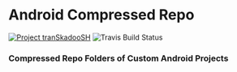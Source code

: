 # Android Compressed Repo

[![Project tranSkadooSH](https://img.shields.io/badge/Project%20tranSkadooSH-On%20Travis%20CI-green.svg "Go to Project tranSkadooSH")](https://github.com/rokibhasansagar/tranSkadooSH)
![Travis Build Status](https://travis-ci.org/rokibhasansagar/android_compressed_repo.svg?branch=master "Build Status")

### Compressed Repo Folders of Custom Android Projects
